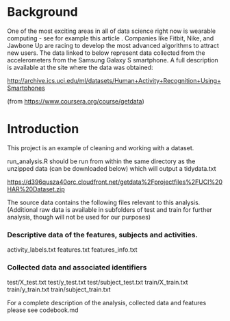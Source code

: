 # Background 

One of the most exciting areas in all of data science right now is wearable computing - see for example this article . Companies like Fitbit, Nike, and Jawbone Up are racing to develop the most advanced algorithms to attract new users. The data linked to below represent data collected from the accelerometers from the Samsung Galaxy S smartphone. A full description is available at the site where the data was obtained: 

http://archive.ics.uci.edu/ml/datasets/Human+Activity+Recognition+Using+Smartphones 

(from https://www.coursera.org/course/getdata)

# Introduction

This project is an example of cleaning and working with a dataset. 

run_analysis.R should be run from within the same directory as the unzipped data (can be downloaded below) which will output a tidydata.txt

https://d396qusza40orc.cloudfront.net/getdata%2Fprojectfiles%2FUCI%20HAR%20Dataset.zip

The source data contains the following files relevant to this analysis. (Additional raw data is available in subfolders of test and train for further analysis, though will not be used for our purposes)

### Descriptive data of the features, subjects and activities.
activity_labels.txt
features.txt
features_info.txt

### Collected data and associated identifiers
test/X_test.txt
test/y_test.txt
test/subject_test.txt
train/X_train.txt
train/y_train.txt
train/subject_train.txt

For a complete description of the analysis, collected data and features please see codebook.md
